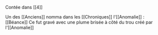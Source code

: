 Contée dans [[4]]

Un des [[Anciens]] nomma dans les [[Chroniques]] l'[[Anomalie]] : [[Béance]]
Ce fut gravé avec une plume brisée à côté du trou créé par l'[[Anomalie]]